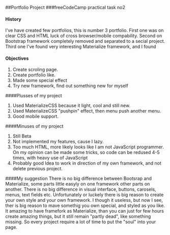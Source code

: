 ##Portfolio Project
###freeCodeCamp practical task no2

#### History
I've have created few portfolios, this is number 3 portfolio.
First one was on clear CSS and HTML luck of cross browser/mobile compability.
Second on Bootstrap framework completely removed and separated to a secial project.
Third one I've found very interesting Materialize framework, and I found 

#### Objectives
1. Create scroling page.
2. Create portfolio like.
3. Made some special effect
4. Try new framework, find out something new for myself

####Plusses of my project
1. Used MaterializeCSS because it light, cool and still new.
2. Used MaterializeCSS "pushpin" effect, then menu push another menu.
3. Good mobile support.
   
####Minuses of my project
1. Still Beta
2. Not implemented my features, cause I lazy.
3. Too much HTML, more likely looks like I am not JavaScript programmer.
On my opinion can be made some tricks, so code can be redused 4-5 times, with heavy use of JavaScript
4. Probably good Idea to work in direction of my own framework, and not delete previous project.

####My suggestion
There is no big difference between Bootsrap and Materialize, some parts little easyly on one framework other parts on another. There is no big difference in visual interface, buttons, carosels, menus, text fields etc.
Unfortunately or luckely there is big reason to create your own style and your own framework. I though it useless, but now I see, ther is big reason to mave somethig you own special, and styled as you like.
It amazing to have framefork as Materialize, than you can just for few hours create amazing things, but it still remain "partly dead", like something missing. So every project require a lot of time to put the "soul" into your page. 

